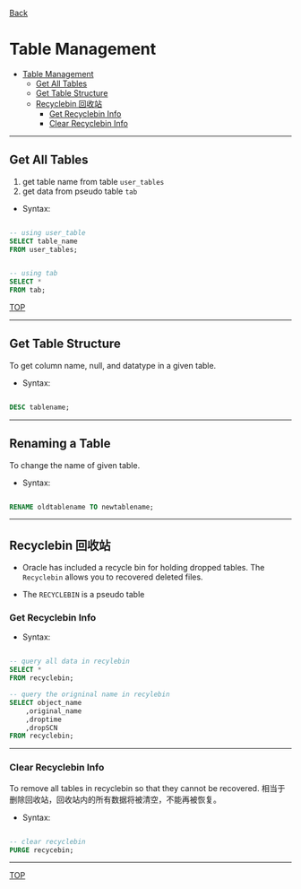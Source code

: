 [Back](../index.md)

# Table Management

- [Table Management](#table-management)
    - [Get All Tables](#get-all-tables)
    - [Get Table Structure](#get-table-structure)
    - [Recyclebin 回收站](#recyclebin-回收站)
        - [Get Recyclebin Info](#get-recyclebin-info)
        - [Clear Recyclebin Info](#clear-recyclebin-info)

---

## Get All Tables

1. get table name from table `user_tables`
2. get data from pseudo table `tab`

- Syntax:
```sql

-- using user_table
SELECT table_name
FROM user_tables;


-- using tab
SELECT *
FROM tab;

```

[TOP](#table-management)

---

## Get Table Structure

To get column name, null, and datatype in a given table.

- Syntax:
```sql

DESC tablename;

```

---

## Renaming a Table

To change the name of given table.

- Syntax:
```sql

RENAME oldtablename TO newtablename;

```

---

## Recyclebin 回收站

- Oracle has included a recycle bin for holding dropped tables. The `Recyclebin` allows you to recovered deleted files.

- The `RECYCLEBIN` is a pseudo table 

### Get Recyclebin Info

- Syntax:
```sql

-- query all data in recylebin
SELECT *
FROM recyclebin;

-- query the origninal name in recylebin
SELECT object_name
    ,original_name
    ,droptime
    ,dropSCN
FROM recyclebin;

```

---

### Clear Recyclebin Info

To remove all tables in recyclebin so that they cannot be recovered.
相当于删除回收站，回收站内的所有数据将被清空，不能再被恢复。

- Syntax:
```sql

-- clear recyclebin
PURGE recycebin;

```

---

[TOP](#table-management)
